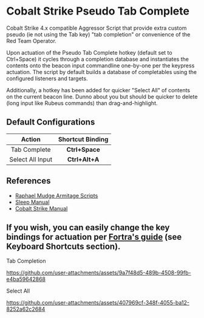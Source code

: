 # Cobalt Strike Pseudo Tab Complete

Cobalt Strike 4.x compatible Aggressor Script that provide extra custom pseudo (ie not using the Tab key) "tab completion" or convenience of the Red Team Operator.

Upon actuation of the Pseudo Tab Complete hotkey (default set to Ctrl+Space) it cycles through a completion database and instantiates the contents onto the beacon input commandline one-by-one per the keypress actuation. The script by default builds a database of completables using the configured listeners and targets. 

Additionally, a hotkey has been added for quicker "Select All" of contents on the current beacon line. Dunno about you but should be quicker to delete (long input like Rubeus commands) than drag-and-highlight.

## Default Configurations
| Action  | Shortcut Binding |
| :--------------------: | :-------------: |
|Tab Complete     | __Ctrl+Space__ |
| Select All Input| __Ctrl+Alt+A__|

 

## References
- [Raphael Mudge Armitage Scripts](https://github.com/rsmudge/cortana-scripts)
- [Sleep Manual](https://sleep.dashnine.org/)
- [Cobalt Strike Manual](https://hstechdocs.helpsystems.com/manuals/cobaltstrike)

If you wish, you can easily change the key bindings for actuation per [Fortra's guide](https://hstechdocs.helpsystems.com/manuals/cobaltstrike/current/userguide/content/topics_aggressor-scripts/as_cobalt-strike.htm) (see Keyboard Shortcuts section).
---
Tab Completion 

https://github.com/user-attachments/assets/9a7f48d5-489b-4508-99fb-e4ba59642868

Select All

https://github.com/user-attachments/assets/407969cf-348f-4055-ba12-8252a62c2684

